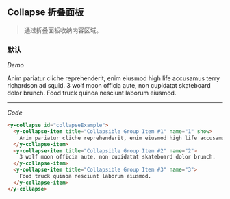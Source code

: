 <y-scroll>

## Collapse 折叠面板
> 通过折叠面板收纳内容区域。

### 默认

*Demo*

<y-row class="demo-collapse">
  <y-col :md="12">
    <y-collapse id="collapseExample">
      <y-collapse-item title="Collapsible Group Item #1" name="1" show>
        Anim pariatur cliche reprehenderit, enim eiusmod high life accusamus terry richardson ad squid.
      </y-collapse-item>
      <y-collapse-item title="Collapsible Group Item #2" name="2">
        3 wolf moon officia aute, non cupidatat skateboard dolor brunch.
      </y-collapse-item>
      <y-collapse-item title="Collapsible Group Item #3" name="3">
        Food truck quinoa nesciunt laborum eiusmod.
      </y-collapse-item>
    </y-collapse>
  </y-col>
</y-row>

---

*Code*

```html
<y-collapse id="collapseExample">
  <y-collapse-item title="Collapsible Group Item #1" name="1" show>
    Anim pariatur cliche reprehenderit, enim eiusmod high life accusamus terry richardson ad squid.
  </y-collapse-item>
  <y-collapse-item title="Collapsible Group Item #2" name="2">
    3 wolf moon officia aute, non cupidatat skateboard dolor brunch.
  </y-collapse-item>
  <y-collapse-item title="Collapsible Group Item #3" name="3">
    Food truck quinoa nesciunt laborum eiusmod.
  </y-collapse-item>
</y-collapse>
```

</y-scroll>

<script>
  export default {
    data () {
      return {

      }
    },
    methods: {

    }
  }
</script>

<style scoped>

</style>

